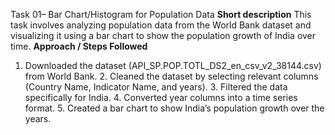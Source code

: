 Task 01– Bar Chart/Histogram for Population Data
**Short description**
This task involves analyzing population data from the World Bank dataset and visualizing it using a bar chart to show the population growth of India over time.
**Approach / Steps Followed**	
  1.	Downloaded the dataset (API_SP.POP.TOTL_DS2_en_csv_v2_38144.csv) from World Bank.
	2.	Cleaned the dataset by selecting relevant columns (Country Name, Indicator Name, and years).
	3.	Filtered the data specifically for India.
	4.	Converted year columns into a time series format.
	5.	Created a bar chart to show India’s population growth over the years.
